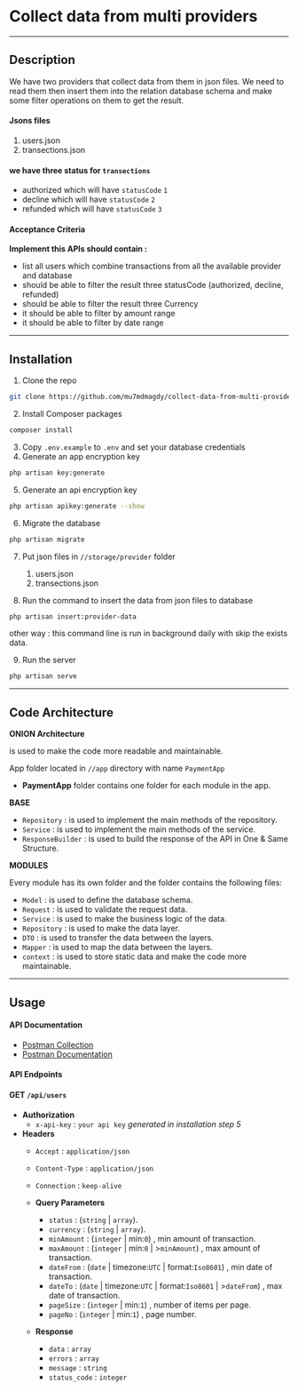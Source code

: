 # Collect data from multi providers
___
## Description
We have two providers that collect data from them in json files. We need to read them then
insert them into the relation database schema and make some filter operations on them to get
the result.

#### Jsons files
1. users.json
2. transections.json

#### we have three status for `transections`
* authorized which will have `statusCode` `1`
* decline which will have `statusCode` `2`
* refunded which will have `statusCode` `3`

#### Acceptance Criteria
**Implement this APIs should contain :**
* list all users which combine transactions from all the available provider and database
* should be able to filter the result three statusCode (authorized, decline, refunded)
* should be able to filter the result three Currency
* it should be able to filter by amount range
* it should be able to filter by date range

---
## Installation

1. Clone the repo
```sh
git clone https://github.com/mu7mdmagdy/collect-data-from-multi-providers-task.git
```
2. Install Composer packages
```sh
composer install
```
3. Copy `.env.example` to `.env` and set your database credentials
4. Generate an app encryption key
```sh
php artisan key:generate
```
5. Generate an api encryption key
```sh
php artisan apikey:generate --show
```
6. Migrate the database
```sh
php artisan migrate
```
7. Put json files in `//storage/provider` folder
   1. users.json
   2. transections.json

8. Run the command to insert the data from json files to database
```sh
php artisan insert:provider-data
```
other way : this command line is run in background daily with skip the exists data.

9. Run the server
```sh
php artisan serve
```
___

## Code Architecture 
**ONION Architecture**

is used to make the code more readable and maintainable. 

App folder located in `//app` directory with name `PaymentApp`
* **PaymentApp** folder contains one folder for each module in the app.

**BASE**
* `Repository` : is used to implement the main methods of the repository.
* `Service` : is used to implement the main methods of the service.
* `ResponseBuilder` : is used to build the response of the API in One & Same Structure.

**MODULES**

Every module has its own folder and the folder contains the following files:
* `Model` : is used to define the database schema.
* `Request` : is used to validate the request data.
* `Service` : is used to make the business logic of the data.
* `Repository` : is used to make the data layer.
* `DTO` : is used to transfer the data between the layers.
* `Mapper` : is used to map the data between the layers.
* `context` : is used to store static data and make the code more maintainable.

___
## Usage

#### API Documentation
* [Postman Collection](https://www.getpostman.com/collections/9fec3aa6ff4a738c9c9a)
* [Postman Documentation](https://documenter.getpostman.com/view/2887394/2s84LPuqX6)

#### API Endpoints

#### GET `/api/users`
* **Authorization**
   * `x-api-key` : `your api key` _generated in installation step 5_
* **Headers**
   * `Accept` : `application/json`
   * `Content-Type` : `application/json`
   * `Connection` : `keep-alive`


   * **Query Parameters**
       * `status` : (`string` | `array`).
       * `currency` : (`string` | `array`).
       * `minAmount` : (`integer` | min:`0`) , min amount of transaction.
       * `maxAmount` : (`integer` | min:`0` | >`minAmount`) , max amount of transaction.
       * `dateFrom` : (`date` | timezone:`UTC` | format:`Iso8601`) , min date of transaction.
       * `dateTo` : (`date` | timezone:`UTC` | format:`Iso8601` | >`dateFrom`) , max date of transaction.
       * `pageSize` : (`integer` | min:`1`) , number of items per page.
       * `pageNo` : (`integer` | min:`1`) , page number.
   * **Response**
      * `data` : `array`
      * `errors` : `array`
      * `message` : `string`
      * `status_code` : `integer`
      
